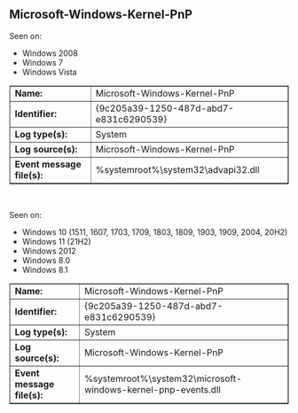 ## Microsoft-Windows-Kernel-PnP

Seen on:
* Windows 2008
* Windows 7
* Windows Vista

<table border="1" class="docutils">
  <tbody>
    <tr>
      <td><b>Name:</b></td>
      <td>Microsoft-Windows-Kernel-PnP</td>
    </tr>
    <tr>
      <td><b>Identifier:</b></td>
      <td>{9c205a39-1250-487d-abd7-e831c6290539}</td>
    </tr>
    <tr>
      <td><b>Log type(s):</b></td>
      <td>System</td>
    </tr>
    <tr>
      <td><b>Log source(s):</b></td>
      <td>Microsoft-Windows-Kernel-PnP</td>
    </tr>
    <tr>
      <td><b>Event message file(s):</b></td>
      <td>%systemroot%\system32\advapi32.dll</td>
    </tr>
  </tbody>
</table>

&nbsp;

Seen on:
* Windows 10 (1511, 1607, 1703, 1709, 1803, 1809, 1903, 1909, 2004, 20H2)
* Windows 11 (21H2)
* Windows 2012
* Windows 8.0
* Windows 8.1

<table border="1" class="docutils">
  <tbody>
    <tr>
      <td><b>Name:</b></td>
      <td>Microsoft-Windows-Kernel-PnP</td>
    </tr>
    <tr>
      <td><b>Identifier:</b></td>
      <td>{9c205a39-1250-487d-abd7-e831c6290539}</td>
    </tr>
    <tr>
      <td><b>Log type(s):</b></td>
      <td>System</td>
    </tr>
    <tr>
      <td><b>Log source(s):</b></td>
      <td>Microsoft-Windows-Kernel-PnP</td>
    </tr>
    <tr>
      <td><b>Event message file(s):</b></td>
      <td>%systemroot%\system32\microsoft-windows-kernel-pnp-events.dll</td>
    </tr>
  </tbody>
</table>

&nbsp;

